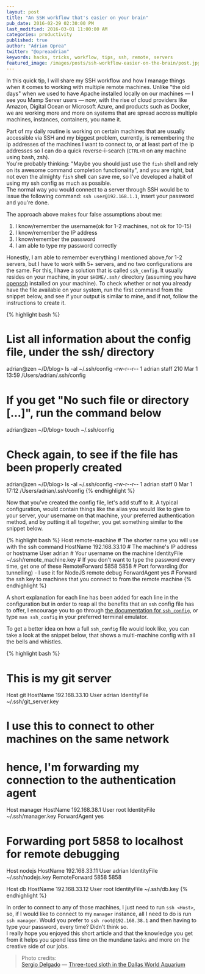 ```yaml
---
layout: post
title: "An SSH workflow that's easier on your brain"
pub_date: 2016-02-29 02:30:00 PM
last_modified: 2016-03-01 11:00:00 AM
categories: productivity
published: true
author: "Adrian Oprea"
twitter: "@opreaadrian"
keywords: hacks, tricks, workflow, tips, ssh, remote, servers
featured_image: /images/posts/ssh-workflow-easier-on-the-brain/post.jpg
---
```


In this quick tip, I will share my SSH workflow and how I manage things
when it comes to working with multiple remote machines.
Unlike "the old days" when we used to have Apache installed locally on our
machines &mdash; I see you Mamp Server users &mdash; now, with the rise of cloud
providers like Amazon, Digital Ocean or Microsoft Azure, and  products such as
Docker, we are working more and more on systems that are spread accross multiple
machines, instances, containers, you name it.

Part of my daily routine is working on certain machines that are usually
accessible via SSH and my biggest problem, currently, is remembering the ip
addresses of the machines I want to connect to, or at
least part of the ip addresses so I can do a quick reverse-i-search
(`CTRL+R` on any machine using bash, zsh).  
You're probably thinking: "Maybe you should just use the `fish` shell and rely
on its awesome command completion functionality", and you are right, but not
even the almighty `fish` shell can save me, so I've developed a habit of using my
ssh config as much as possible.  
The normal way you would connect to a server through SSH would be to issue the
following command: `ssh user@192.168.1.1`, insert your password and you're done.  

The approach above makes four false assumptions about me:

1. I know/remember the username(ok for 1-2 machines, not ok for 10-15)
2. I know/remember the IP address
3. I know/remember the password
4. I am able to type my password correctly

Honestly, I am able to remember everything I mentioned above,for 1-2 servers,
but I have to work with 5+ servers, and no two configurations
are the same. For this, I have a solution that is called `ssh_config`.
It usually resides on your machine, in your `$HOME/.ssh/` directory
(assuming you have [openssh](http://www.openssh.com/) installed on your machine).
To check whether or not you already have the file available on your system, run
the first command from the snippet below, and see if your output is similar to mine,
and if not, follow the instructions to create it.

{% highlight bash %}
# List all information about the config file, under the ssh/ directory
adrian@zen ~/D/blog> ls -al ~/.ssh/config
-rw-r--r--  1 adrian  staff  210 Mar  1 13:59 /Users/adrian/.ssh/config

# If you get "No such file or directory [...]", run the command below
adrian@zen ~/D/blog> touch ~/.ssh/config

# Check again, to see if the file has been properly created
adrian@zen ~/D/blog> ls -al ~/.ssh/config
-rw-r--r--  1 adrian  staff  0 Mar  1 17:12 /Users/adrian/.ssh/config
{% endhighlight %}

Now that you've created the config file, let's add stuff to it. A typical
configuration, would contain things like the alias you would like to give to
your server, your username on that machine, your preferred authentication
method, and by putting it all together, you get something similar to the snippet
below.

{% highlight bash %}
Host remote-machine                       # The shorter name you will use with the ssh command
  HostName 192.168.33.10                  # The machine's IP address or hostname
  User adrian                             # Your username on the machine
  IdentityFile ~/.ssh/remote_machine.key  # If you don't want to type the password every time, get one of these
  RemoteForward 5858 5858                 # Port forwarding (for tunnelling) - I use it for NodeJS remote debug
  ForwardAgent yes                        # Forward the ssh key to machines that you connect to from the remote machine
{% endhighlight %}

A short explanation for each line has been added for each line in the
configuration but in order to reap all the benefits that an `ssh` config file
has to offer, I encourage you to go through
[the documentation for `ssh_config`](http://www.openbsd.org/cgi-bin/man.cgi/OpenBSD-current/man5/ssh_config.5),
or type `man ssh_config` in your preferred terminal emulator.

To get a better idea on how a full `ssh_config` file would look like, you can
take a look at the snippet below, that shows a multi-machine config with all
the bells and whistles.

{% highlight bash %}
# This is my git server
Host git
  HostName 192.168.33.10
  User adrian
  IdentityFile ~/.ssh/git_server.key

# I use this to connect to other machines on the same network
# hence, I'm forwarding my connection to the authentication agent
Host manager
  HostName 192.168.38.1
  User root
  IdentityFile ~/.ssh/manager.key
  ForwardAgent yes

# Forwarding port 5858 to localhost for remote debugging  
Host nodejs
  HostName 192.168.33.11
  User adrian
  IdentityFile ~/.ssh/nodejs.key
  RemoteForward 5858 5858
  
Host db
  HostName 192.168.33.12
  User root
  IdentityFile ~/.ssh/db.key
{% endhighlight %}

In order to connect to any of those machines, I just need to run `ssh <Host>`, so,
if I would like to connect to my `manager` instance, all I need to do is run
`ssh manager`. Would you prefer to `ssh root@192.168.38.1` and then having
to type your password, every time? Didn't think so.  
I really hope you enjoyed this short article and that the knowledge you get from
it helps you spend less time on the mundane tasks and more on the creative side
of our jobs.

> Photo credits:  
> [Sergio Delgado](https://www.flickr.com/photos/sdelgado) &mdash; [Three-toed sloth in the Dallas World Aquarium](https://en.wikipedia.org/wiki/Sloth)
